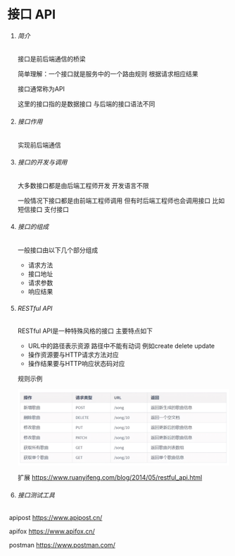 # 接口 API

1. ###### 简介

   接口是前后端通信的桥梁

   简单理解：一个接口就是服务中的一个路由规则 根据请求相应结果

   接口通常称为API

   这里的接口指的是数据接口 与后端的接口语法不同

2. ###### 接口作用

   实现前后端通信

3. ###### 接口的开发与调用

   大多数接口都是由后端工程师开发 开发语言不限

   一般情况下接口都是由前端工程师调用 但有时后端工程师也会调用接口 比如短信接口 支付接口

4. ###### 接口的组成

   一般接口由以下几个部分组成

   - 请求方法
   - 接口地址
   - 请求参数
   - 响应结果

5. ###### RESTful API

   RESTful API是一种特殊风格的接口 主要特点如下

   - URL中的路径表示资源 路径中不能有动词 例如create delete update
   - 操作资源要与HTTP请求方法对应
   - 操作结果要与HTTP响应状态码对应

   规则示例

   ![image-20230608092929318](https://raw.githubusercontent.com/CatDogDwt/IHS/master/API/202306080929394.png)

   扩展	https://www.ruanyifeng.com/blog/2014/05/restful_api.html

6. ###### 接口测试工具

​		apipost https://www.apipost.cn/

​		apifox https://www.apifox.cn/

​		postman https://www.postman.com/